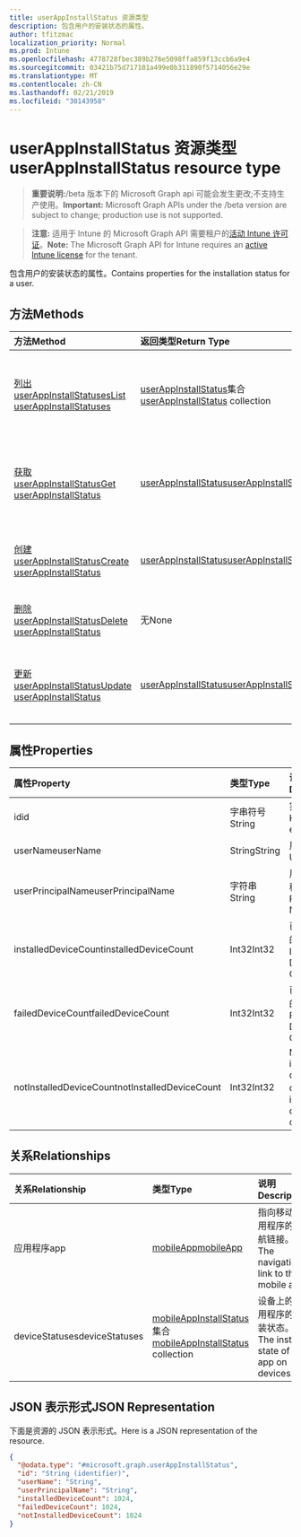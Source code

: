 ```yaml
---
title: userAppInstallStatus 资源类型
description: 包含用户的安装状态的属性。
author: tfitzmac
localization_priority: Normal
ms.prod: Intune
ms.openlocfilehash: 4778728fbec389b276e5098ffa859f13ccb6a9e4
ms.sourcegitcommit: 03421b75d717101a499e0b311890f5714056e29e
ms.translationtype: MT
ms.contentlocale: zh-CN
ms.lasthandoff: 02/21/2019
ms.locfileid: "30143958"
---
```

# <a name="userappinstallstatus-resource-type"></a><span data-ttu-id="bdd58-103">userAppInstallStatus 资源类型</span><span class="sxs-lookup"><span data-stu-id="bdd58-103">userAppInstallStatus resource type</span></span>

> <span data-ttu-id="bdd58-104">**重要说明:**/beta 版本下的 Microsoft Graph api 可能会发生更改;不支持生产使用。</span><span class="sxs-lookup"><span data-stu-id="bdd58-104">**Important:** Microsoft Graph APIs under the /beta version are subject to change; production use is not supported.</span></span>

> <span data-ttu-id="bdd58-105">**注意:** 适用于 Intune 的 Microsoft Graph API 需要租户的[活动 Intune 许可证](https://go.microsoft.com/fwlink/?linkid=839381)。</span><span class="sxs-lookup"><span data-stu-id="bdd58-105">**Note:** The Microsoft Graph API for Intune requires an [active Intune license](https://go.microsoft.com/fwlink/?linkid=839381) for the tenant.</span></span>

<span data-ttu-id="bdd58-106">包含用户的安装状态的属性。</span><span class="sxs-lookup"><span data-stu-id="bdd58-106">Contains properties for the installation status for a user.</span></span>

## <a name="methods"></a><span data-ttu-id="bdd58-107">方法</span><span class="sxs-lookup"><span data-stu-id="bdd58-107">Methods</span></span>
|<span data-ttu-id="bdd58-108">方法</span><span class="sxs-lookup"><span data-stu-id="bdd58-108">Method</span></span>|<span data-ttu-id="bdd58-109">返回类型</span><span class="sxs-lookup"><span data-stu-id="bdd58-109">Return Type</span></span>|<span data-ttu-id="bdd58-110">说明</span><span class="sxs-lookup"><span data-stu-id="bdd58-110">Description</span></span>|
|:---|:---|:---|
|[<span data-ttu-id="bdd58-111">列出 userAppInstallStatuses</span><span class="sxs-lookup"><span data-stu-id="bdd58-111">List userAppInstallStatuses</span></span>](../api/intune-apps-userappinstallstatus-list.md)|<span data-ttu-id="bdd58-112">[userAppInstallStatus](../resources/intune-apps-userappinstallstatus.md)集合</span><span class="sxs-lookup"><span data-stu-id="bdd58-112">[userAppInstallStatus](../resources/intune-apps-userappinstallstatus.md) collection</span></span>|<span data-ttu-id="bdd58-113">列出[userAppInstallStatus](../resources/intune-apps-userappinstallstatus.md)对象的属性和关系。</span><span class="sxs-lookup"><span data-stu-id="bdd58-113">List properties and relationships of the [userAppInstallStatus](../resources/intune-apps-userappinstallstatus.md) objects.</span></span>|
|[<span data-ttu-id="bdd58-114">获取 userAppInstallStatus</span><span class="sxs-lookup"><span data-stu-id="bdd58-114">Get userAppInstallStatus</span></span>](../api/intune-apps-userappinstallstatus-get.md)|[<span data-ttu-id="bdd58-115">userAppInstallStatus</span><span class="sxs-lookup"><span data-stu-id="bdd58-115">userAppInstallStatus</span></span>](../resources/intune-apps-userappinstallstatus.md)|<span data-ttu-id="bdd58-116">读取[userAppInstallStatus](../resources/intune-apps-userappinstallstatus.md)对象的属性和关系。</span><span class="sxs-lookup"><span data-stu-id="bdd58-116">Read properties and relationships of the [userAppInstallStatus](../resources/intune-apps-userappinstallstatus.md) object.</span></span>|
|[<span data-ttu-id="bdd58-117">创建 userAppInstallStatus</span><span class="sxs-lookup"><span data-stu-id="bdd58-117">Create userAppInstallStatus</span></span>](../api/intune-apps-userappinstallstatus-create.md)|[<span data-ttu-id="bdd58-118">userAppInstallStatus</span><span class="sxs-lookup"><span data-stu-id="bdd58-118">userAppInstallStatus</span></span>](../resources/intune-apps-userappinstallstatus.md)|<span data-ttu-id="bdd58-119">创建新的[userAppInstallStatus](../resources/intune-apps-userappinstallstatus.md)对象。</span><span class="sxs-lookup"><span data-stu-id="bdd58-119">Create a new [userAppInstallStatus](../resources/intune-apps-userappinstallstatus.md) object.</span></span>|
|[<span data-ttu-id="bdd58-120">删除 userAppInstallStatus</span><span class="sxs-lookup"><span data-stu-id="bdd58-120">Delete userAppInstallStatus</span></span>](../api/intune-apps-userappinstallstatus-delete.md)|<span data-ttu-id="bdd58-121">无</span><span class="sxs-lookup"><span data-stu-id="bdd58-121">None</span></span>|<span data-ttu-id="bdd58-122">删除[userAppInstallStatus](../resources/intune-apps-userappinstallstatus.md)。</span><span class="sxs-lookup"><span data-stu-id="bdd58-122">Deletes a [userAppInstallStatus](../resources/intune-apps-userappinstallstatus.md).</span></span>|
|[<span data-ttu-id="bdd58-123">更新 userAppInstallStatus</span><span class="sxs-lookup"><span data-stu-id="bdd58-123">Update userAppInstallStatus</span></span>](../api/intune-apps-userappinstallstatus-update.md)|[<span data-ttu-id="bdd58-124">userAppInstallStatus</span><span class="sxs-lookup"><span data-stu-id="bdd58-124">userAppInstallStatus</span></span>](../resources/intune-apps-userappinstallstatus.md)|<span data-ttu-id="bdd58-125">更新[userAppInstallStatus](../resources/intune-apps-userappinstallstatus.md)对象的属性。</span><span class="sxs-lookup"><span data-stu-id="bdd58-125">Update the properties of a [userAppInstallStatus](../resources/intune-apps-userappinstallstatus.md) object.</span></span>|

## <a name="properties"></a><span data-ttu-id="bdd58-126">属性</span><span class="sxs-lookup"><span data-stu-id="bdd58-126">Properties</span></span>
|<span data-ttu-id="bdd58-127">属性</span><span class="sxs-lookup"><span data-stu-id="bdd58-127">Property</span></span>|<span data-ttu-id="bdd58-128">类型</span><span class="sxs-lookup"><span data-stu-id="bdd58-128">Type</span></span>|<span data-ttu-id="bdd58-129">说明</span><span class="sxs-lookup"><span data-stu-id="bdd58-129">Description</span></span>|
|:---|:---|:---|
|<span data-ttu-id="bdd58-130">id</span><span class="sxs-lookup"><span data-stu-id="bdd58-130">id</span></span>|<span data-ttu-id="bdd58-131">字串符号</span><span class="sxs-lookup"><span data-stu-id="bdd58-131">String</span></span>|<span data-ttu-id="bdd58-132">实体的键。</span><span class="sxs-lookup"><span data-stu-id="bdd58-132">Key of the entity.</span></span>|
|<span data-ttu-id="bdd58-133">userName</span><span class="sxs-lookup"><span data-stu-id="bdd58-133">userName</span></span>|<span data-ttu-id="bdd58-134">String</span><span class="sxs-lookup"><span data-stu-id="bdd58-134">String</span></span>|<span data-ttu-id="bdd58-135">用户名。</span><span class="sxs-lookup"><span data-stu-id="bdd58-135">User name.</span></span>|
|<span data-ttu-id="bdd58-136">userPrincipalName</span><span class="sxs-lookup"><span data-stu-id="bdd58-136">userPrincipalName</span></span>|<span data-ttu-id="bdd58-137">字符串</span><span class="sxs-lookup"><span data-stu-id="bdd58-137">String</span></span>|<span data-ttu-id="bdd58-138">用户主体名称。</span><span class="sxs-lookup"><span data-stu-id="bdd58-138">User Principal Name.</span></span>|
|<span data-ttu-id="bdd58-139">installedDeviceCount</span><span class="sxs-lookup"><span data-stu-id="bdd58-139">installedDeviceCount</span></span>|<span data-ttu-id="bdd58-140">Int32</span><span class="sxs-lookup"><span data-stu-id="bdd58-140">Int32</span></span>|<span data-ttu-id="bdd58-141">已安装设备的计数。</span><span class="sxs-lookup"><span data-stu-id="bdd58-141">Installed Device Count.</span></span>|
|<span data-ttu-id="bdd58-142">failedDeviceCount</span><span class="sxs-lookup"><span data-stu-id="bdd58-142">failedDeviceCount</span></span>|<span data-ttu-id="bdd58-143">Int32</span><span class="sxs-lookup"><span data-stu-id="bdd58-143">Int32</span></span>|<span data-ttu-id="bdd58-144">已失败设备的计数。</span><span class="sxs-lookup"><span data-stu-id="bdd58-144">Failed Device Count.</span></span>|
|<span data-ttu-id="bdd58-145">notInstalledDeviceCount</span><span class="sxs-lookup"><span data-stu-id="bdd58-145">notInstalledDeviceCount</span></span>|<span data-ttu-id="bdd58-146">Int32</span><span class="sxs-lookup"><span data-stu-id="bdd58-146">Int32</span></span>|<span data-ttu-id="bdd58-147">Not installed device count。</span><span class="sxs-lookup"><span data-stu-id="bdd58-147">Not installed device count.</span></span>|

## <a name="relationships"></a><span data-ttu-id="bdd58-148">关系</span><span class="sxs-lookup"><span data-stu-id="bdd58-148">Relationships</span></span>
|<span data-ttu-id="bdd58-149">关系</span><span class="sxs-lookup"><span data-stu-id="bdd58-149">Relationship</span></span>|<span data-ttu-id="bdd58-150">类型</span><span class="sxs-lookup"><span data-stu-id="bdd58-150">Type</span></span>|<span data-ttu-id="bdd58-151">说明</span><span class="sxs-lookup"><span data-stu-id="bdd58-151">Description</span></span>|
|:---|:---|:---|
|<span data-ttu-id="bdd58-152">应用程序</span><span class="sxs-lookup"><span data-stu-id="bdd58-152">app</span></span>|[<span data-ttu-id="bdd58-153">mobileApp</span><span class="sxs-lookup"><span data-stu-id="bdd58-153">mobileApp</span></span>](../resources/intune-apps-mobileapp.md)|<span data-ttu-id="bdd58-154">指向移动应用程序的导航链接。</span><span class="sxs-lookup"><span data-stu-id="bdd58-154">The navigation link to the mobile app.</span></span>|
|<span data-ttu-id="bdd58-155">deviceStatuses</span><span class="sxs-lookup"><span data-stu-id="bdd58-155">deviceStatuses</span></span>|<span data-ttu-id="bdd58-156">[mobileAppInstallStatus](../resources/intune-apps-mobileappinstallstatus.md)集合</span><span class="sxs-lookup"><span data-stu-id="bdd58-156">[mobileAppInstallStatus](../resources/intune-apps-mobileappinstallstatus.md) collection</span></span>|<span data-ttu-id="bdd58-157">设备上的应用程序的安装状态。</span><span class="sxs-lookup"><span data-stu-id="bdd58-157">The install state of the app on devices.</span></span>|

## <a name="json-representation"></a><span data-ttu-id="bdd58-158">JSON 表示形式</span><span class="sxs-lookup"><span data-stu-id="bdd58-158">JSON Representation</span></span>
<span data-ttu-id="bdd58-159">下面是资源的 JSON 表示形式。</span><span class="sxs-lookup"><span data-stu-id="bdd58-159">Here is a JSON representation of the resource.</span></span>
<!-- {
  "blockType": "resource",
  "keyProperty": "id",
  "@odata.type": "microsoft.graph.userAppInstallStatus"
}
-->
``` json
{
  "@odata.type": "#microsoft.graph.userAppInstallStatus",
  "id": "String (identifier)",
  "userName": "String",
  "userPrincipalName": "String",
  "installedDeviceCount": 1024,
  "failedDeviceCount": 1024,
  "notInstalledDeviceCount": 1024
}
```




